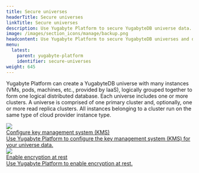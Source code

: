 ```yaml
---
title: Secure universes
headerTitle: Secure universes
linkTitle: Secure universes
description: Use Yugabyte Platform to secure YugabyteDB universe data.
image: /images/section_icons/manage/backup.png
headcontent: Use Yugabyte Platform to secure YugabyteDB universes and data.
menu:
  latest:
    parent: yugabyte-platform
    identifier: secure-universes
weight: 645
---
```


Yugabyte Platform can create a YugabyteDB universe with many instances (VMs, pods, machines, etc., provided by IaaS), logically grouped together to form one logical distributed database. Each universe includes one or more clusters. A universe is comprised of one primary cluster and, optionally, one or more read replica clusters. All instances belonging to a cluster run on the same type of cloud provider instance type.

<div class="row">

  <div class="col-12 col-md-6 col-lg-12 col-xl-6">
    <a class="section-link icon-offset" href="create-kms-config/">
      <div class="head">
        <img class="icon" src="/images/section_icons/manage/backup.png" aria-hidden="true" />
        <div class="title">Configure key management system (KMS)</div>
      </div>
      <div class="body">
        Use Yugabyte Platform to configure the key management system (KMS) for your universe data.
      </div>
    </a>
  </div>

  <div class="col-12 col-md-6 col-lg-12 col-xl-6">
    <a class="section-link icon-offset" href="back-up-universe-data/">
      <div class="head">
        <img class="icon" src="/images/section_icons/manage/backup.png" aria-hidden="true" />
        <div class="title">Enable encryption at rest</div>
      </div>
      <div class="body">
        Use Yugabyte Platform to enable encryption at rest.
      </div>
    </a>
  </div>

</div>
